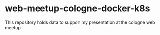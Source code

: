 # web-meetup-cologne-docker-k8s
This repository holds data to support my presentation at the cologne web meetup
